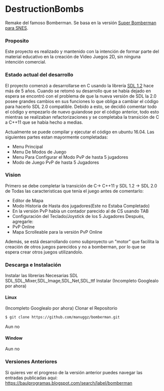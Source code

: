 # DestructionBombs

Remake del famoso Bomberman.
Se basa en la versión [Super Bomberman para SNES](https://www.youtube.com/watch?v=Xef0tkXmSp4).

### Proposito
Este proyecto es realizado y mantenido con la intención de formar parte del material educativo en la creación de Video Juegos 2D, sin ninguna intención comercial. 

### Estado actual del desarrollo
El proyecto comenzó a desarrollarse en C usando la librería [SDL 1.2](https://en.wikipedia.org/wiki/Simple_DirectMedia_Layer) hace más de 5 años.
Cuando se retomó su desarrollo que se había dejado en espera se encontró con el problema de que la nueva versión de SDL la 2.0 posee grandes cambios en sus funciones lo que obliga a cambiar el código para hacerlo SDL 2.0 compatible. 
Debido a esto, se decidió comentar todo el código y empezarlo de nuevo guiandose por el código anterior, todo esto mientras se realizaban refactorizaciones y se completaba la transición de C a C++11  que se había hecho a medias.

Actualmente se puede compilar y ejecutar el código en ubuntu 16.04. Las siguientes partes estan mayormente completadas:
- Menu Principal
- Menu De Modos de Juego
- Menu Para Configurar el Modo PvP de hasta 5 jugadores
- Modo de Juego PvP de hasta 5 Jugadores

### Vision
Primero se debe completar la transición de C-> C++11 y SDL 1.2 -> SDL 2.0 de Todas las caracteristicas que tenía el juego antes de comentarlo:
- Editor de Mapa
- Modo Historia de Hasta dos jugadores(Este no Estaba Completado)
- En la versión PvP había un contador parecido al de CS usando TAB
- Configuración del Teclado/Joystick de los 5 Jugadores
Después, agregarle:
- PvP Online
- Mapa Scrolleable para la versión PvP Online

Además, se está desarrollando como subproyecto un "motor" que facilita la creación de otros juegos parecidos y no a bomberman, por lo que se espera crear otros juegos utilizandolo.
### Descarga e Instalación
Instalar las librerias Necesarias SDL
SDL,SDL_Mixer,SDL_Image,SDL_Net,SDL_ttf
Instalar 
(Incompleto Googlealo por ahora)
#### Linux
(Incompleto Googlealo por ahora)
Clonar el Repositorio
```sh
$ git clone https://github.com/manuggz/bomberman.git
```
Aun no
#### Window
Aun no

### Versiones Anteriores
Si quieres ver el progreso de la versión anterior puedes navegar las entradas publicadas aquí:
https://baulprogramas.blogspot.com/search/label/bomberman
